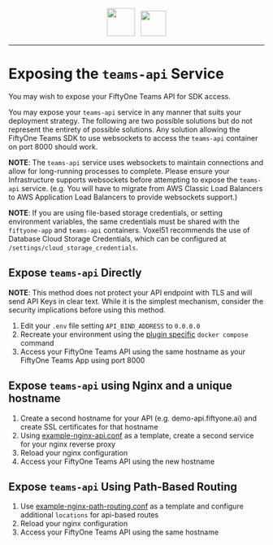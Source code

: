 <div align="center">
<p align="center">

<img src="https://user-images.githubusercontent.com/25985824/106288517-2422e000-6216-11eb-871d-26ad2e7b1e59.png" height="55px"> &nbsp;
<img src="https://user-images.githubusercontent.com/25985824/106288518-24bb7680-6216-11eb-8f10-60052c519586.png" height="50px">

</p>
</div>

---

# Exposing the `teams-api` Service

You may wish to expose your FiftyOne Teams API for SDK access.

You may expose your `teams-api` service in any manner that suits your deployment strategy.
The following are two possible solutions but do not represent the entirety of possible solutions.
Any solution allowing the FiftyOne Teams SDK to use websockets to access the `teams-api` container on port 8000 should work.

**NOTE**: The `teams-api` service uses websockets to maintain connections and allow for long-running processes to complete.
Please ensure your Infrastructure supports websockets before attempting to expose the `teams-api` service.
(e.g. You will have to migrate from AWS Classic Load Balancers to AWS Application Load Balancers to provide websockets support.)

**NOTE**: If you are using file-based storage credentials, or setting environment variables, the same credentials must be shared with the `fiftyone-app` and `teams-api` containers.
Voxel51 recommends the use of Database Cloud Storage Credentials, which can be configured at `/settings/cloud_storage_credentials`.

## Expose `teams-api` Directly

**NOTE**: This method does not protect your API endpoint with TLS and will send API Keys in clear text.
While it is the simplest mechanism, consider the security implications before using this method.

1. Edit your `.env` file setting `API_BIND_ADDRESS` to `0.0.0.0`
1. Recreate your environment using the
   [plugin specific](./README.md#enabling-fiftyone-teams-plugins) `docker compose` command
1. Access your FiftyOne Teams API using the same hostname as your FiftyOne Teams App using port 8000

## Expose `teams-api` using Nginx and a unique hostname

1. Create a second hostname for your API (e.g. demo-api.fiftyone.ai) and create SSL certificates for that hostname
1. Using [example-nginx-api.conf](../example-nginx-api.conf) as a template, create a second service for your nginx reverse proxy
1. Reload your nginx configuration
1. Access your FiftyOne Teams API using the new hostname

## Expose `teams-api` Using Path-Based Routing

1. Use
   [example-nginx-path-routing.conf](../example-nginx-path-routing.conf)
   as a template and configure additional `locations` for api-based routes
1. Reload your nginx configuration
1. Access your FiftyOne Teams API using the same hostname
